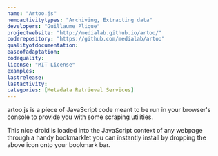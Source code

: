 ```yaml
---
name: "Artoo.js"
nemoactivitytypes: "Archiving, Extracting data"
developers: "Guillaume Plique"
projectwebsite: "http://medialab.github.io/artoo/"
coderepository: "https://github.com/medialab/artoo"
qualityofdocumentation: 
easeofadaptation: 
codequality: 
license: "MIT License"
examples: 
lastrelease: 
lastactivity: 
categories: [Metadata Retrieval Services]
---
```

artoo.js is a piece of JavaScript code meant to be run in your browser's console to provide you with some scraping utilities.

This nice droid is loaded into the JavaScript context of any webpage 
through a handy bookmarklet you can instantly install by dropping the 
above icon onto your bookmark bar.
